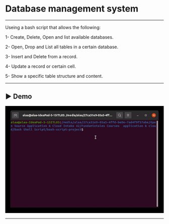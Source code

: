 # Database management system 

---

Useing a bash script that allows the following:

1- Create, Delete, Open and list available databases.

2- Open, Drop and List all tables in a certain database.

3- Insert and Delete from a record.

4- Update a record or certain cell.

5- Show a specific table structure and content.

---

## ▶️ Demo

![demo](ezgif.com-gif-maker.gif)

---

